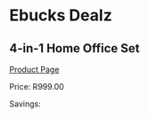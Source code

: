 
# Ebucks Dealz
## 4-in-1 Home Office Set
[Product Page](https://www.ebucks.com/web/shop/productSelected.do?prodId=1193374553&catId=714946558)

Price: R999.00

Savings: 


	